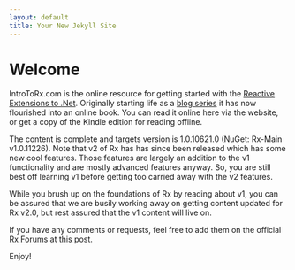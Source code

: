 ```yaml
---
layout: default
title: Your New Jekyll Site
---
```


# Welcome

IntroToRx.com is the online resource for getting started with the [Reactive Extensions to .Net](http://msdn.microsoft.com/en-us/data/gg577609). Originally starting life as a [blog series](http://leecampbell.blogspot.co.uk/2010/08/reactive-extensions-for-net.html) it has now flourished into an online book. You can read it online here via the website, or get a copy of the Kindle edition for reading offline.

The content is complete and targets version is 1.0.10621.0 (NuGet: Rx-Main v1.0.11226). Note that v2 of Rx has has since been released which has some new cool features. Those features are largely an addition to the v1 functionality and are mostly advanced features anyway. So, you are still best off learning v1 before getting too carried away with the v2 features.

While you brush up on the foundations of Rx by reading about v1, you can be assured that we are busily working away on getting content updated for Rx v2.0, but rest assured that the v1 content will live on.

If you have any comments or requests, feel free to add them on the official [Rx Forums](http://social.msdn.microsoft.com/Forums/en-US/rx/) at [this post](http://social.msdn.microsoft.com/Forums/en-US/rx/thread/bc03541d-7b0a-445c-aa86-0cfd541544df).

Enjoy!

<!-- 
<div id="home">
  <h1>Blog Posts</h1>
  <ul class="posts">
    {% for post in site.posts %}
      <li><span>{{ post.date | date_to_string }}</span> &raquo; <a href="{{ post.url }}">{{ post.title }}</a></li>
    {% endfor %}
  </ul>
</div> -->